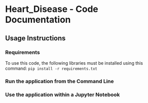 # Heart_Disease - Code Documentation
## Usage Instructions
### Requirements
To use this code, the following libraries must be installed using this command:
`pip install -r requirements.txt`
### Run the application from the Command Line

### Use the application within a Jupyter Notebook
